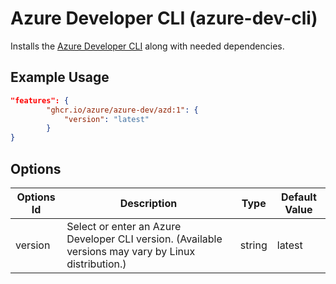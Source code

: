 # Azure Developer CLI (azure-dev-cli)

Installs the [Azure Developer CLI](https://github.com/Azure/azure-dev) along with needed dependencies.

## Example Usage

```json
"features": {
        "ghcr.io/azure/azure-dev/azd:1": {
            "version": "latest"
        }
}
```

## Options

| Options Id | Description | Type | Default Value |
|-----|-----|-----|-----|
| version | Select or enter an Azure Developer CLI version. (Available versions may vary by Linux distribution.) | string | latest |